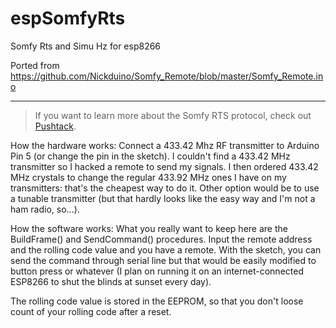 # espSomfyRts
Somfy Rts and Simu Hz for esp8266

Ported from https://github.com/Nickduino/Somfy_Remote/blob/master/Somfy_Remote.ino

---
> If you want to learn more about the Somfy RTS protocol, check out [Pushtack](https://pushstack.wordpress.com/somfy-rts-protocol/).

How the hardware works: Connect a 433.42 Mhz RF transmitter to Arduino Pin 5 (or change the pin in the sketch). I couldn't find a 433.42 MHz transmitter so I hacked a remote to send my signals. I then ordered 433.42 MHz crystals to change the regular 433.92 MHz ones I have on my transmitters: that's the cheapest way to do it. Other option would be to use a tunable transmitter (but that hardly looks like the easy way and I'm not a ham radio, so...).

How the software works: What you really want to keep here are the BuildFrame() and SendCommand() procedures. Input the remote address and the rolling code value and you have a remote. With the sketch, you can send the command through serial line but that would be easily modified to button press or whatever (I plan on running it on an internet-connected ESP8266 to shut the blinds at sunset every day).

The rolling code value is stored in the EEPROM, so that you don't loose count of your rolling code after a reset.
